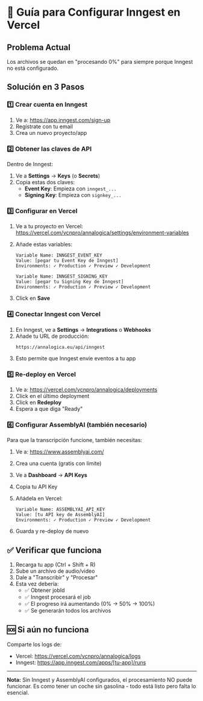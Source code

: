 # 🚀 Guía para Configurar Inngest en Vercel

## Problema Actual
Los archivos se quedan en "procesando 0%" para siempre porque Inngest no está configurado.

## Solución en 3 Pasos

### 1️⃣ Crear cuenta en Inngest

1. Ve a: https://app.inngest.com/sign-up
2. Regístrate con tu email
3. Crea un nuevo proyecto/app

### 2️⃣ Obtener las claves de API

Dentro de Inngest:

1. Ve a **Settings** → **Keys** (o **Secrets**)
2. Copia estas dos claves:
   - **Event Key**: Empieza con `inngest_...`
   - **Signing Key**: Empieza con `signkey_...`

### 3️⃣ Configurar en Vercel

1. Ve a tu proyecto en Vercel:
   https://vercel.com/vcnpro/annalogica/settings/environment-variables

2. Añade estas variables:
   ```
   Variable Name: INNGEST_EVENT_KEY
   Value: [pegar tu Event Key de Inngest]
   Environments: ✓ Production ✓ Preview ✓ Development
   ```

   ```
   Variable Name: INNGEST_SIGNING_KEY
   Value: [pegar tu Signing Key de Inngest]
   Environments: ✓ Production ✓ Preview ✓ Development
   ```

3. Click en **Save**

### 4️⃣ Conectar Inngest con Vercel

1. En Inngest, ve a **Settings** → **Integrations** o **Webhooks**
2. Añade tu URL de producción:
   ```
   https://annalogica.eu/api/inngest
   ```
3. Esto permite que Inngest envíe eventos a tu app

### 5️⃣ Re-deploy en Vercel

1. Ve a: https://vercel.com/vcnpro/annalogica/deployments
2. Click en el último deployment
3. Click en **Redeploy**
4. Espera a que diga "Ready"

### 6️⃣ Configurar AssemblyAI (también necesario)

Para que la transcripción funcione, también necesitas:

1. Ve a: https://www.assemblyai.com/
2. Crea una cuenta (gratis con límite)
3. Ve a **Dashboard** → **API Keys**
4. Copia tu API Key

5. Añádela en Vercel:
   ```
   Variable Name: ASSEMBLYAI_API_KEY
   Value: [tu API key de AssemblyAI]
   Environments: ✓ Production ✓ Preview ✓ Development
   ```

6. Guarda y re-deploy de nuevo

## ✅ Verificar que funciona

1. Recarga tu app (Ctrl + Shift + R)
2. Sube un archivo de audio/video
3. Dale a "Transcribir" y "Procesar"
4. Esta vez debería:
   - ✅ Obtener jobId
   - ✅ Inngest procesará el job
   - ✅ El progreso irá aumentando (0% → 50% → 100%)
   - ✅ Se generarán todos los archivos

## 🆘 Si aún no funciona

Comparte los logs de:
- Vercel: https://vercel.com/vcnpro/annalogica/logs
- Inngest: https://app.inngest.com/apps/[tu-app]/runs

---

**Nota:** Sin Inngest y AssemblyAI configurados, el procesamiento NO puede funcionar.
Es como tener un coche sin gasolina - todo está listo pero falta lo esencial.
